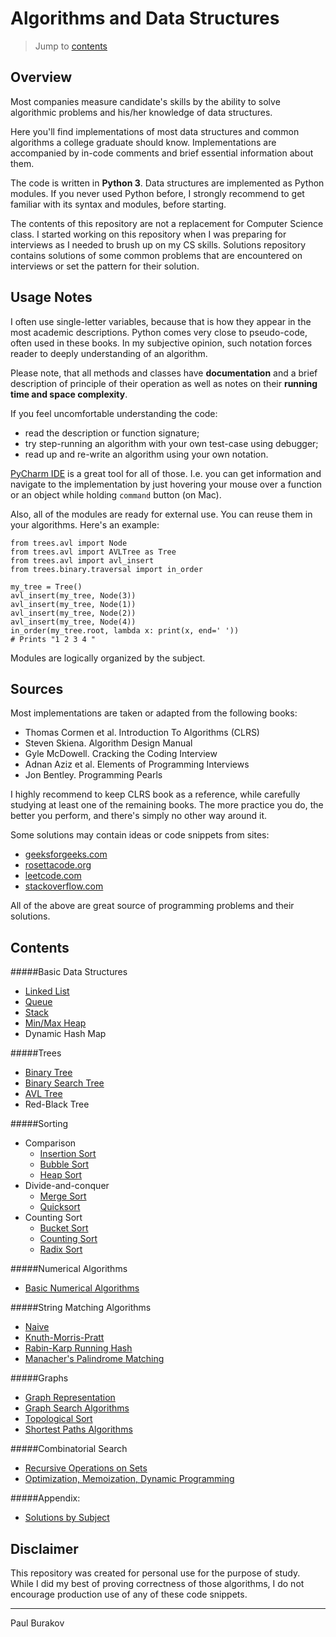 # Algorithms and Data Structures

> Jump to [contents](#contents)

## Overview
Most companies measure candidate's skills by the ability to solve algorithmic problems 
 and his/her knowledge of data structures. 

Here you'll find implementations of most data structures and common algorithms a college 
 graduate should know. Implementations are accompanied by in-code comments and brief 
 essential information about them. 

The code is written in **Python 3**. Data structures are implemented as Python modules. 
 If you never used Python before, I strongly recommend to get familiar with its syntax 
 and modules, before starting.

The contents of this repository are not a replacement for Computer Science class. I 
 started working on this repository when I was preparing for interviews as I needed to 
 brush up on my CS skills. Solutions repository contains solutions of some common 
 problems that are encountered on interviews or set the pattern for their solution. 

## Usage Notes
I often use single-letter variables, because that is how they appear in the most 
 academic descriptions. Python comes very close to pseudo-code, often used in these 
 books. In my subjective opinion, such notation forces reader to deeply understanding 
 of an algorithm. 

Please note, that all methods and classes have **documentation** and a brief description
 of principle of their operation as well as notes on their **running time and space 
 complexity**.

If you feel uncomfortable understanding the code:
- read the description or function signature;
- try step-running an algorithm with your own test-case using debugger; 
- read up and re-write an algorithm using your own notation.

[PyCharm IDE](https://www.jetbrains.com/pycharm) is a great tool for all of those. I.e. 
 you can get information and navigate to the implementation by just hovering your mouse
 over a function or an object while holding `command` button (on Mac).

Also, all of the modules are ready for external use. You can reuse them in your 
 algorithms. Here's an example:
```
from trees.avl import Node
from trees.avl import AVLTree as Tree
from trees.avl import avl_insert
from trees.binary.traversal import in_order

my_tree = Tree()
avl_insert(my_tree, Node(3))
avl_insert(my_tree, Node(1))
avl_insert(my_tree, Node(2))
avl_insert(my_tree, Node(4))
in_order(my_tree.root, lambda x: print(x, end=' ')) 
# Prints "1 2 3 4 "
```
Modules are logically organized by the subject.


## Sources
Most implementations are taken or adapted from the following books:
 * Thomas Cormen et al. Introduction To Algorithms (CLRS)
 * Steven Skiena. Algorithm Design Manual
 * Gyle McDowell. Cracking the Coding Interview
 * Adnan Aziz et al. Elements of Programming Interviews
 * Jon Bentley. Programming Pearls

I highly recommend to keep CLRS book as a reference, while carefully studying at least 
 one of the remaining books. The more practice you do, the better you perform, and 
 there's simply no other way around it.
 
Some solutions may contain ideas or code snippets from sites:
* [geeksforgeeks.com](http://www.geeksforgeeks.org)
* [rosettacode.org](https://rosettacode.org)
* [leetcode.com](https://leetcode.com)
* [stackoverflow.com](https://stackoverflow.com)

All of the above are great source of programming problems and their solutions.
 
## Contents

#####Basic Data Structures
* [Linked List](/basic_data_structures/linked_list)
* [Queue](/basic_data_structures/fifo)
* [Stack](/basic_data_structures/lifo)
* [Min/Max Heap](/basic_data_structures/heaps)
* Dynamic Hash Map

#####Trees
* [Binary Tree](/trees/binary)
* [Binary Search Tree](/trees/bst)
* [AVL Tree](/trees/avl)
* Red-Black Tree

#####Sorting
* Comparison
  * [Insertion Sort](/sorting/insertion_sort.py)
  * [Bubble Sort](/sorting/bubble_sort.py)
  * [Heap Sort](/sorting/heap_sort.py)
* Divide-and-conquer
  * [Merge Sort](/sorting/merge_sort.py)
  * [Quicksort](/sorting/quicksort.py)
* Counting Sort
  * [Bucket Sort](/sorting/bucket_sort.py)
  * [Counting Sort](/sorting/counting_sort.py)
  * [Radix Sort](/sorting/radix_sort.py)

#####Numerical Algorithms 
* [Basic Numerical Algorithms](/numerical)

#####String Matching Algorithms
* [Naive](/string_matching/naive.py)
* [Knuth-Morris-Pratt](/string_matching/kmp.py)
* [Rabin-Karp Running Hash](/string_matching/rabin_karp.py)
* [Manacher's Palindrome Matching](/string_matching/manacher.py)

#####Graphs
* [Graph Representation](/graphs)
* [Graph Search Algorithms](/graphs/search)
* [Topological Sort](/graphs/topological_sort)
* [Shortest Paths Algorithms](/graphs/shortest_paths)

#####Combinatorial Search
* [Recursive Operations on Sets](/combinatorial/search)
* [Optimization, Memoization, Dynamic Programming](/combinatorial/optimization)

#####Appendix: 
* [Solutions by Subject](/solutions)

## Disclaimer
This repository was created for personal use for the purpose of study. While I did my 
 best of proving correctness of those algorithms, I do not encourage production use of 
 any of these code snippets.
 
___
Paul Burakov